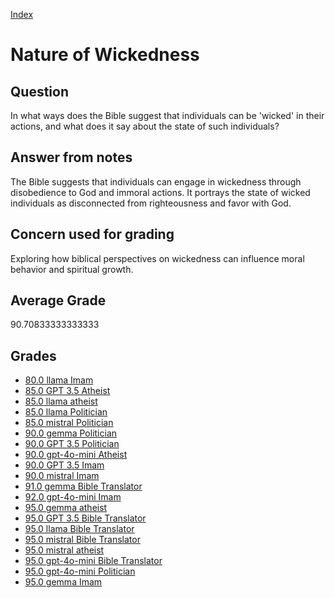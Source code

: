 
[Index](../../index.md)
# Nature of Wickedness
## Question
In what ways does the Bible suggest that individuals can be 'wicked' in their actions, and what does it say about the state of such individuals?

## Answer from notes
The Bible suggests that individuals can engage in wickedness through disobedience to God and immoral actions. It portrays the state of wicked individuals as disconnected from righteousness and favor with God.

## Concern used for grading
Exploring how biblical perspectives on wickedness can influence moral behavior and spiritual growth.

## Average Grade
90.70833333333333

## Grades
 * [80.0 llama Imam](../answers/llama_Imam/Nature_of_Wickedness.md)
 * [85.0 GPT 3.5 Atheist](../answers/GPT_3.5_Atheist/Nature_of_Wickedness.md)
 * [85.0 llama atheist](../answers/llama_atheist/Nature_of_Wickedness.md)
 * [85.0 llama Politician](../answers/llama_Politician/Nature_of_Wickedness.md)
 * [85.0 mistral Politician](../answers/mistral_Politician/Nature_of_Wickedness.md)
 * [90.0 gemma Politician](../answers/gemma_Politician/Nature_of_Wickedness.md)
 * [90.0 GPT 3.5 Politician](../answers/GPT_3.5_Politician/Nature_of_Wickedness.md)
 * [90.0 gpt-4o-mini Atheist](../answers/gpt-4o-mini_Atheist/Nature_of_Wickedness.md)
 * [90.0 GPT 3.5 Imam](../answers/GPT_3.5_Imam/Nature_of_Wickedness.md)
 * [90.0 mistral Imam](../answers/mistral_Imam/Nature_of_Wickedness.md)
 * [91.0 gemma Bible Translator](../answers/gemma_Bible_Translator/Nature_of_Wickedness.md)
 * [92.0 gpt-4o-mini Imam](../answers/gpt-4o-mini_Imam/Nature_of_Wickedness.md)
 * [95.0 gemma atheist](../answers/gemma_atheist/Nature_of_Wickedness.md)
 * [95.0 GPT 3.5 Bible Translator](../answers/GPT_3.5_Bible_Translator/Nature_of_Wickedness.md)
 * [95.0 llama Bible Translator](../answers/llama_Bible_Translator/Nature_of_Wickedness.md)
 * [95.0 mistral Bible Translator](../answers/mistral_Bible_Translator/Nature_of_Wickedness.md)
 * [95.0 mistral atheist](../answers/mistral_atheist/Nature_of_Wickedness.md)
 * [95.0 gpt-4o-mini Bible Translator](../answers/gpt-4o-mini_Bible_Translator/Nature_of_Wickedness.md)
 * [95.0 gpt-4o-mini Politician](../answers/gpt-4o-mini_Politician/Nature_of_Wickedness.md)
 * [95.0 gemma Imam](../answers/gemma_Imam/Nature_of_Wickedness.md)
